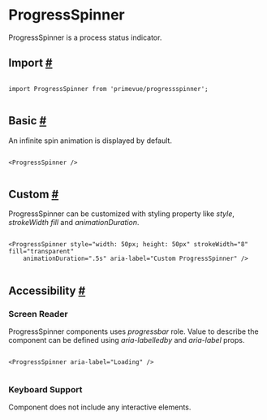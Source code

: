# ProgressSpinner

ProgressSpinner is a process status indicator.

## Import [#](https://primevue.org/progressspinner/#import)

```

import ProgressSpinner from 'primevue/progressspinner';


```

## Basic [#](https://primevue.org/progressspinner/#basic)

An infinite spin animation is displayed by default.

```

<ProgressSpinner />


```

## Custom [#](https://primevue.org/progressspinner/#custom)

ProgressSpinner can be customized with styling property like *style*, *strokeWidth* *fill* and *animationDuration*.

```

<ProgressSpinner style="width: 50px; height: 50px" strokeWidth="8" fill="transparent"
    animationDuration=".5s" aria-label="Custom ProgressSpinner" />


```

## Accessibility [#](https://primevue.org/progressspinner/#accessibility)

### Screen Reader

ProgressSpinner components uses *progressbar* role. Value to describe the component can be defined using *aria-labelledby* and *aria-label* props.

```

<ProgressSpinner aria-label="Loading" />


```

### Keyboard Support

Component does not include any interactive elements.